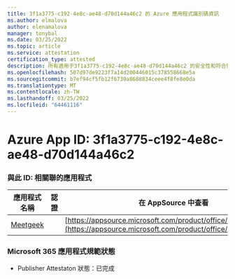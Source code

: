 ```yaml
---
title: 3f1a3775-c192-4e8c-ae48-d70d144a46c2 的 Azure 應用程式識別碼資訊
ms.author: elmalova
author: elenamalova
manager: tonybal
ms.date: 03/25/2022
ms.topic: article
ms.service: attestation
certification_type: attested
description: 所有適用于3f1a3775-c192-4e8c-ae48-d70d144a46c2 的安全性和符合性資訊資訊。
ms.openlocfilehash: 507d97de9223f7a14d200446015c378558668e5a
ms.sourcegitcommit: b7ef94cf5fb12f6730a8688834ceee4f8fe8e0da
ms.translationtype: MT
ms.contentlocale: zh-TW
ms.lasthandoff: 03/25/2022
ms.locfileid: "64461116"
---
```

# <a name="azure-app-id-3f1a3775-c192-4e8c-ae48-d70d144a46c2"></a>Azure App ID: 3f1a3775-c192-4e8c-ae48-d70d144a46c2


### <a name="apps-associated-with-this-id"></a>與此 ID: 相關聯的應用程式
| **應用程式名稱** | **認證** | **在 AppSource 中查看** |
|--------------|---------------|-----------------------|
| [Meetgeek](../forward/WA200003720.md) |  | [https://appsource.microsoft.com/product/office/WA200003720](https://appsource.microsoft.com/product/office/WA200003720) |

### <a name="microsoft-365-app-compliance-status"></a>Microsoft 365 應用程式規範狀態
- Publisher Attestaton 狀態：已完成
